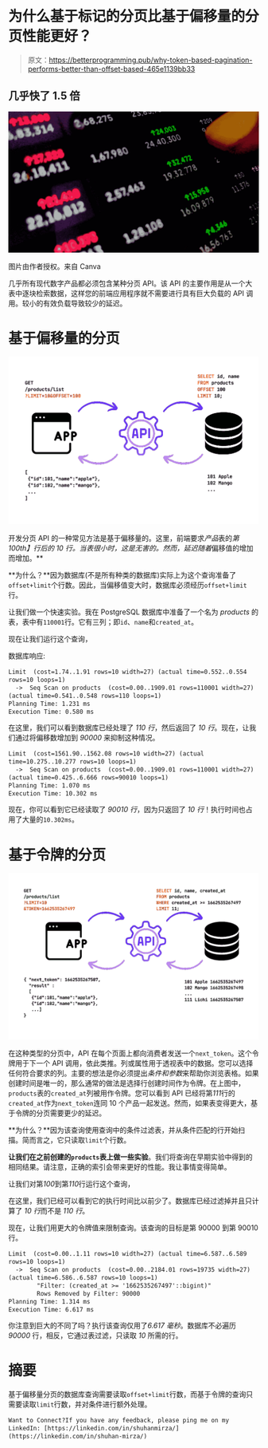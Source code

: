 # 为什么基于标记的分页比基于偏移量的分页性能更好？

> 原文：<https://betterprogramming.pub/why-token-based-pagination-performs-better-than-offset-based-465e1139bb33>

## 几乎快了 1.5 倍

![](img/5ac8f53727fb3ec457892b1e48d980cc.png)

图片由作者授权。来自 Canva

几乎所有现代数字产品都必须包含某种分页 API。该 API 的主要作用是从一个大表中逐块检索数据，这样您的前端应用程序就不需要进行具有巨大负载的 API 调用。较小的有效负载导致较少的延迟。

# 基于偏移量的分页

![](img/f9d1b04e70728c52657e83090ab1f386.png)

开发分页 API 的一种常见方法是基于偏移量的。这里，前端要求*产品*表的*第 100th】行后的 *10 行*。当表很小时，这是无害的。然而，延迟随着*偏移值的增加而增加。**

**为什么？**因为数据库(不是所有种类的数据库)实际上为这个查询准备了`offset+limit`个行数。因此，当偏移值变大时，数据库必须经历`offset+limit`行。

让我们做一个快速实验。我在 PostgreSQL 数据库中准备了一个名为 *products* 的表，表中有`110001`行。它有三列；即`id`、`name`和`created_at`。

现在让我们运行这个查询，

数据库响应:

```
Limit  (cost=1.74..1.91 rows=10 width=27) (actual time=0.552..0.554 rows=10 loops=1)
  ->  Seq Scan on products  (cost=0.00..1909.01 rows=110001 width=27) (actual time=0.541..0.548 rows=110 loops=1)
Planning Time: 1.231 ms
Execution Time: 0.580 ms
```

在这里，我们可以看到数据库已经处理了 *110 行*，然后返回了 *10 行*。现在，让我们通过将偏移数增加到 *90000* 来抑制这种情况。

```
Limit  (cost=1561.90..1562.08 rows=10 width=27) (actual time=10.275..10.277 rows=10 loops=1)
  ->  Seq Scan on products  (cost=0.00..1909.01 rows=110001 width=27) (actual time=0.425..6.666 rows=90010 loops=1)
Planning Time: 1.070 ms
Execution Time: 10.302 ms
```

现在，你可以看到它已经读取了 *90010 行*，因为只返回了 *10 行*！执行时间也占用了大量的`10.302ms`。

# 基于令牌的分页

![](img/94a8b92fc94329104cc84911a8a1168d.png)

在这种类型的分页中，API 在每个页面上都向消费者发送一个`next_token`。这个令牌用于下一个 API 调用，依此类推。列或属性用于透视表中的数据。您可以选择任何符合要求的列。主要的想法是你必须提出*条件和参数*来帮助你浏览表格。如果创建时间是唯一的，那么通常的做法是选择行创建时间作为令牌。在上图中，`products`表的`created_at`列被用作令牌。您可以看到 API 已经将第*111*行的`created_at`作为`next_token`连同 10 个产品一起发送。然而，如果表变得更大，基于令牌的分页需要更少的延迟。

**为什么？**因为该查询使用查询中的条件过滤表，并从条件匹配的行开始扫描。简而言之，它只读取`limit`个行数。

**让我们在之前创建的`products`表上做一些实验**。我们将查询在早期实验中得到的相同结果。请注意，正确的索引会带来更好的性能。我让事情变得简单。

让我们对第*100*到第*110*行运行这个查询，

在这里，我们已经可以看到它的执行时间比以前少了。数据库已经过滤掉并且只计算了 *10 行*而不是 *110 行*。

现在，让我们用更大的令牌值来限制查询。该查询的目标是第 90000 到第 90010 行。

```
Limit  (cost=0.00..1.11 rows=10 width=27) (actual time=6.587..6.589 rows=10 loops=1)
  ->  Seq Scan on products  (cost=0.00..2184.01 rows=19735 width=27) (actual time=6.586..6.587 rows=10 loops=1)
        "Filter: (created_at >= '1662535267497'::bigint)"
        Rows Removed by Filter: 90000
Planning Time: 1.314 ms
Execution Time: 6.617 ms
```

你注意到巨大的不同了吗？执行该查询仅用了*6.617 毫秒*。数据库不必遍历 *90000* 行，相反，它通过表过滤，只读取 *10* 所需的行。

# 摘要

基于偏移量分页的数据库查询需要读取`offset+limit`行数，而基于令牌的查询只需要读取`limit`行数，并对条件进行额外处理。

```
Want to Connect?If you have any feedback, please ping me on my LinkedIn: [https://linkedin.com/in/shuhanmirza/](https://linkedin.com/in/shuhan-mirza/)
```